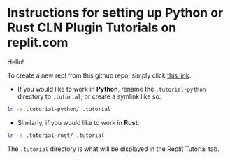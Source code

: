 # Instructions for setting up Python or Rust CLN Plugin Tutorials on replit.com

Hello!

To create a new repl from this github repo, simply click [this link](https://replit.com/github/chrisguida/cln-plugin-tutorial).

- If you would like to work in **Python**, rename the `.tutorial-python` directory to `.tutorial`, or create a symlink like so:

```sh
ln -s .tutorial-python/ .tutorial
```

- Similarly, if you would like to work in **Rust**:

```sh
ln -s .tutorial-rust/ .tutorial
```

The `.tutorial` directory is what will be displayed in the Replit Tutorial tab.
